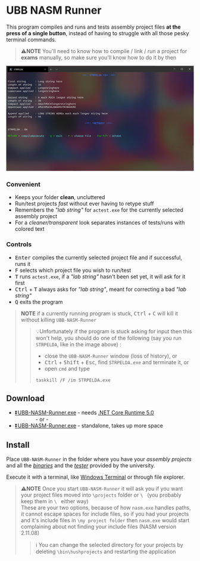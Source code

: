 # UBB NASM Runner

This program compiles and runs and tests assembly project files **at the press of a single button**,
instead of having to struggle with all those pesky terminal commands.

> :warning:**NOTE** You'll need to know how to compile / link / run a project for **exams** manually,
> so make sure you'll know how to do it by then

![demo](https://raw.githubusercontent.com/FLevent29/UBB-NASM-Runner/master/demo.png)

### Convenient

- Keeps your folder **clean**, uncluttered
- Run/test projects _fast_ without ever having to retype stuff
- Remembers the _"lab string"_ for `actest.exe` for the
  currently selected assembly project
- For a _cleaner/transparent_ look separates instances of tests/runs
  with colored text

### Controls

- <kbd>Enter</kbd> compiles the currently selected 
  project file and if successful, runs it
- <kbd>F</kbd> selects which project file 
  you wish to run/test
- <kbd>T</kbd> runs `actest.exe`, if a _"lab string"_ hasn't 
  been set yet, it will ask for it first
- <kbd>Ctrl</kbd> + <kbd>T</kbd> always asks for _"lab string"_, 
  meant for correcting a bad  _"lab string"_
- <kbd>Q</kbd> exits the program

> **NOTE** if a currently running program is
> stuck, <kbd>Ctrl</kbd> + <kbd>C</kbd> will kill it without
> killing `UBB-NASM-Runner`  
>> :bulb:Unfortunately if the program is stuck asking for input
>> then this won't help, you should do one of the following 
>> (say you run `STRPELDA`, like in the image above) :  
>> - close the `UBB-NASM-Runner` window (loss of history), or 
>> - <kbd>Ctrl</kbd> + <kbd>Shift</kbd> + <kbd>Esc</kbd>,
>> find `STRPELDA.exe` and terminate it, or
>> - open `cmd` and type
>> ```batch
>> taskkill /F /im STRPELDA.exe
>> ```

## Download

- [:arrow_double_down:UBB-NASM-Runner.exe](https://raw.githubusercontent.com/FLevent29/UBB-NASM-Runner/master/UBB-NASM-Runner.exe)
\- needs [.NET Core Runtime 5.0](https://dotnet.microsoft.com/download/dotnet/thank-you/runtime-desktop-5.0.2-windows-x64-installer)  
  &nbsp;&nbsp;&nbsp;&nbsp;&nbsp;&nbsp;&nbsp;&nbsp;&nbsp;&nbsp;&nbsp;&nbsp;&nbsp;&nbsp;- or -
- [:arrow_double_down:UBB-NASM-Runner.exe](https://raw.githubusercontent.com/FLevent29/UBB-NASM-Runner/master/UBB-NASM-Runner-standalone.exe)
\- standalone, takes up more space

## Install

Place `UBB-NASM-Runner` in the folder where you have your _assembly projects_ 
and all the _[binaries](https://www.cs.ubbcluj.ro/~afra/ac/aclab.zip)_ 
and the _[tester](https://www.cs.ubbcluj.ro/~scsanad/actest/actest.zip)_ provided by the university.

Execute it with a terminal, like [Windows Terminal](https://github.com/microsoft/terminal#installing-and-running-windows-terminal) 
or through file explorer.

> :warning:**NOTE** Once you start `UBB-NASM-Runner` it will ask you
> if you want your project files moved into `\projects` folder or `\ `
> (you probably keep them in `\ ` either way)   
> These are your two options, because of how `nasm.exe` handles
> paths, it cannot escape spaces for include files, so
> if you had your projects and it's include files in
> `\my project folder` then `nasm.exe` would start complaining
> about not finding your include files (NASM version 2.11.08)
>> :information_source: You can change the selected 
>> directory for your projects by deleting `\bin\hushprojects` 
>> and restarting the application
